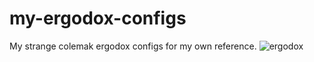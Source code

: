 # my-ergodox-configs
My strange colemak ergodox configs for my own reference.
![ergodox](https://user-images.githubusercontent.com/55413984/150072458-e9160db0-086b-45b5-a518-75c6b3d0d418.PNG)
